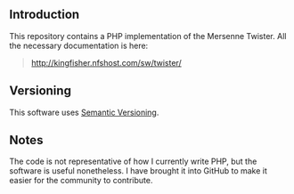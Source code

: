 ## Introduction

This repository contains a PHP implementation of the Mersenne Twister.
All the necessary documentation is here:

> http://kingfisher.nfshost.com/sw/twister/

## Versioning

This software uses
[Semantic Versioning][semver].

[semver]: http://semver.org/

## Notes

The code is not
representative of how I currently
write PHP, but the software is useful nonetheless.
I have brought it into GitHub to make
it easier for the community to contribute.
